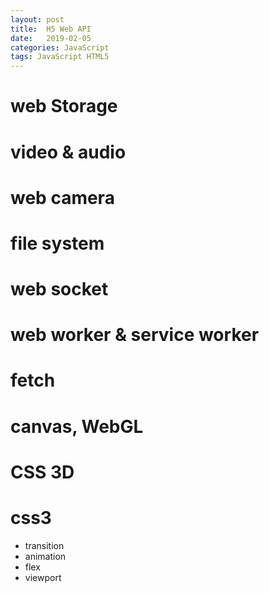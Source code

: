 ```yaml
---
layout: post
title:  H5 Web API
date:   2019-02-05 
categories: JavaScript 
tags: JavaScript HTML5 
---
```


# web Storage

# video & audio

# web camera

# file system

# web socket

# web worker & service worker

# fetch

# canvas, WebGL

# CSS 3D

# css3

- transition
- animation
- flex
- viewport